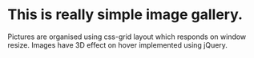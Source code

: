 # This is really simple image gallery.
Pictures are organised using css-grid layout which responds on window resize.
Images have 3D effect on hover implemented using jQuery.
